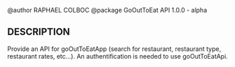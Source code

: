 @author RAPHAEL COLBOC
@package GoOutToEat API 1.0.0 - alpha

DESCRIPTION
-----------

Provide an API for goOutToEatApp (search for restaurant, restaurant type, restaurant rates, etc...). An authentification is needed to use goOutToEatApi.


